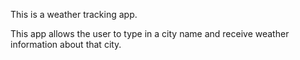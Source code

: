 This is a weather tracking app.

This app allows the user to type in a city name and receive weather information about that city. 


